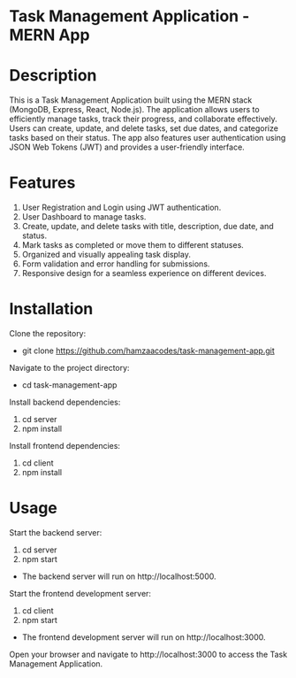 # Task Management Application - MERN App

# Description
This is a Task Management Application built using the MERN stack (MongoDB, Express, React, Node.js). The application allows users to efficiently manage tasks, track their progress, and collaborate effectively. Users can create, update, and delete tasks, set due dates, and categorize tasks based on their status. The app also features user authentication using JSON Web Tokens (JWT) and provides a user-friendly interface.

# Features
1. User Registration and Login using JWT authentication.
2. User Dashboard to manage tasks.
3. Create, update, and delete tasks with title, description, due date, and status.
4. Mark tasks as completed or move them to different statuses.
5. Organized and visually appealing task display.
6. Form validation and error handling for submissions.
7. Responsive design for a seamless experience on different devices.

# Installation

Clone the repository:
* git clone https://github.com/hamzaacodes/task-management-app.git


Navigate to the project directory:
* cd task-management-app

Install backend dependencies:
1. cd server
2. npm install

Install frontend dependencies:
1. cd client
2. npm install

# Usage
Start the backend server:
1. cd server
2. npm start
* The backend server will run on http://localhost:5000.

Start the frontend development server:
1. cd client
2. npm start
* The frontend development server will run on http://localhost:3000.

Open your browser and navigate to http://localhost:3000 to access the Task Management Application.
